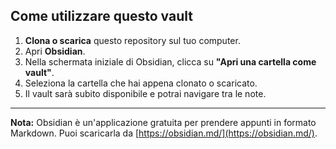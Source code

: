 ## Come utilizzare questo vault

1. **Clona o scarica** questo repository sul tuo computer.
2. Apri **Obsidian**.
3. Nella schermata iniziale di Obsidian, clicca su **"Apri una cartella come vault"**.
4. Seleziona la cartella che hai appena clonato o scaricato.
5. Il vault sarà subito disponibile e potrai navigare tra le note.

---

**Nota:** Obsidian è un'applicazione gratuita per prendere appunti in formato Markdown. Puoi scaricarla da [https://obsidian.md/](https://obsidian.md/).
